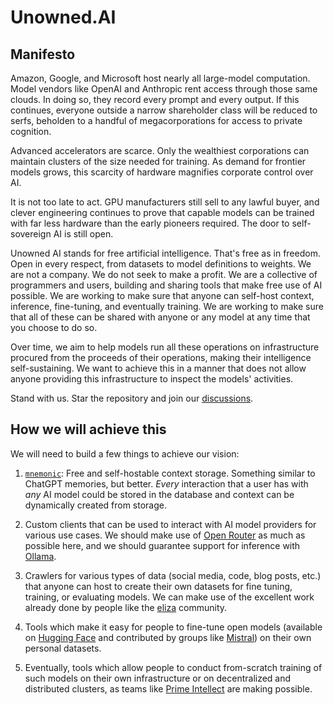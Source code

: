 # Unowned.AI

## Manifesto

Amazon, Google, and Microsoft host nearly all large-model computation. Model vendors like OpenAI and Anthropic rent access through those same clouds. In doing so, they record every
prompt and every output. If this continues, everyone outside a narrow shareholder class will be reduced to serfs, beholden to a handful of megacorporations for access to private cognition.

Advanced accelerators are scarce. Only the wealthiest corporations can maintain clusters of the size needed for training. As demand for frontier models grows, this scarcity of
hardware magnifies corporate control over AI.

It is not too late to act. GPU manufacturers still sell to any lawful buyer, and clever engineering continues to prove that capable models can be trained with far less hardware than
the early pioneers required. The door to self-sovereign AI is still open.

Unowned AI stands for free artificial intelligence. That's free as in freedom. Open in every respect, from datasets to model definitions to weights. We are not a company. We do not seek
to make a profit.  We are a collective of programmers and users, building and sharing tools that make free use of AI possible. We are working to make sure that anyone can self-host
context, inference, fine-tuning, and eventually training. We are working to make sure that all of these can be shared with anyone or any model at any time that you choose to do so.

Over time, we aim to help models run all these operations on infrastructure procured from the proceeds of their operations, making their intelligence self-sustaining. We want to
achieve this in a manner that does not allow anyone providing this infrastructure to inspect the models' activities.

Stand with us. Star the repository and join our [discussions](https://github.com/unowned-ai/definition/discussions).

## How we will achieve this

We will need to build a few things to achieve our vision:

1. [`mnemonic`](https://github.com/unowned-ai/mnemonic): Free and self-hostable context storage. Something similar to ChatGPT memories, but better. *Every* interaction that a user
has with *any* AI model could be stored in the database and context can be dynamically created from storage.

2. Custom clients that can be used to interact with AI model providers for various use cases. We should make use of [Open Router](https://openrouter.ai/) as much as possible here, and
we should guarantee support for inference with [Ollama](https://ollama.com/).

3. Crawlers for various types of data (social media, code, blog posts, etc.) that anyone can host to create their own datasets for fine tuning, training, or evaluating models. We can make
use of the excellent work already done by people like the [eliza](https://github.com/elizaOS/eliza) community.

4. Tools which make it easy for people to fine-tune open models (available on [Hugging Face](https://huggingface.co/) and contributed by groups like [Mistral](https://mistral.ai/)) on
their own personal datasets.

5. Eventually, tools which allow people to conduct from-scratch training of such models on their own infrastructure or on decentralized and distributed clusters, as teams like
[Prime Intellect](https://www.primeintellect.ai/) are making possible.
